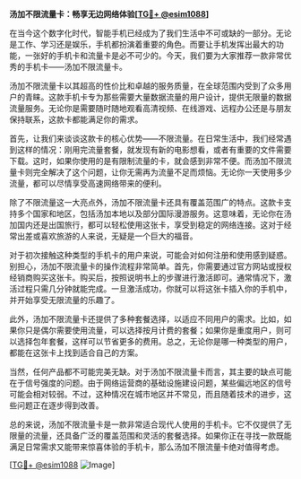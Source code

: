 **汤加不限流量卡：畅享无边网络体验[[TG💪+ @esim1088](https://t.me/s/esim1088)]**

在当今这个数字化时代，智能手机已经成为了我们生活中不可或缺的一部分。无论是工作、学习还是娱乐，手机都扮演着重要的角色。而要让手机发挥出最大的功能，一张好的手机卡和流量卡是必不可少的。今天，我们要为大家推荐一款非常优秀的手机卡——汤加不限流量卡。

汤加不限流量卡以其超高的性价比和卓越的服务质量，在全球范围内受到了众多用户的青睐。这款手机卡专为那些需要大量数据流量的用户设计，提供无限量的数据流量服务。无论你是需要随时随地观看高清视频、在线游戏、远程办公还是与朋友保持联系，这款卡都能满足你的需求。

首先，让我们来谈谈这款卡的核心优势——不限流量。在日常生活中，我们经常遇到这样的情况：刚用完流量套餐，就发现有新的电影想看，或者有重要的文件需要下载。这时，如果你使用的是有限制流量的卡，就会感到非常不便。而汤加不限流量卡则完全解决了这个问题，让你无需再为流量不足而烦恼。无论你一天使用多少流量，都可以尽情享受高速网络带来的便利。

除了不限流量这一大亮点外，汤加不限流量卡还具有覆盖范围广的特点。这款卡支持多个国家和地区，包括汤加本地以及部分国际漫游服务。这意味着，无论你在汤加国内还是出国旅行，都可以轻松使用这张卡，享受到稳定的网络连接。这对于经常出差或喜欢旅游的人来说，无疑是一个巨大的福音。

对于初次接触这种类型的手机卡的用户来说，可能会对如何注册和使用感到疑惑。别担心，汤加不限流量卡的操作流程非常简单。首先，你需要通过官方网站或授权经销商购买这张卡。购买后，按照说明书上的步骤进行激活即可。通常情况下，激活过程只需几分钟就能完成。一旦激活成功，你就可以将这张卡插入你的手机中，并开始享受无限流量的乐趣了。

此外，汤加不限流量卡还提供了多种套餐选择，以适应不同用户的需求。比如，如果你只是偶尔需要使用流量，可以选择按月计费的套餐；如果你是重度用户，则可以选择包年套餐，这样可以节省更多的费用。总之，无论你是哪一种类型的用户，都能在这张卡上找到适合自己的方案。

当然，任何产品都不可能完美无缺。对于汤加不限流量卡而言，其主要的缺点可能在于信号强度的问题。由于网络运营商的基础设施建设问题，某些偏远地区的信号可能会相对较弱。不过，这种情况在城市地区并不常见，而且随着技术的进步，这些问题正在逐步得到改善。

总的来说，汤加不限流量卡是一款非常适合现代人使用的手机卡。它不仅提供了无限量的流量，还具备广泛的覆盖范围和灵活的套餐选择。如果你正在寻找一款既能满足日常需求又能带来惊喜体验的手机卡，那么汤加不限流量卡绝对值得考虑。

[[TG💪+ @esim1088](https://t.me/s/esim1088) ![Image](https://i.postimg.cc/4NQfJmqS/Snipaste-2025-05-13-00-14-12.png)]